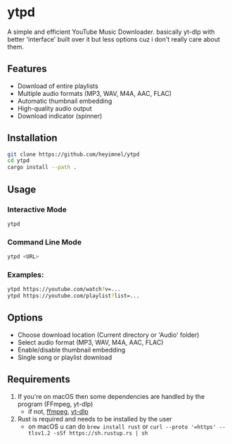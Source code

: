 # ytpd

A simple and efficient YouTube Music Downloader.
basically yt-dlp with better 'interface' built over it but less options cuz i don't really care about them.

## Features

- Download of entire playlists
- Multiple audio formats (MP3, WAV, M4A, AAC, FLAC)
- Automatic thumbnail embedding
- High-quality audio output
- Download indicator (spinner)

## Installation

```bash
git clone https://github.com/heyimnel/ytpd
cd ytpd
cargo install --path .
```

## Usage

### Interactive Mode
```bash
ytpd
```

### Command Line Mode
```bash
ytpd <URL>
```

### Examples:
```bash
ytpd https://youtube.com/watch?v=...
ytpd https://youtube.com/playlist?list=...
```

## Options

- Choose download location (Current directory or 'Audio' folder)
- Select audio format (MP3, WAV, M4A, AAC, FLAC)
- Enable/disable thumbnail embedding
- Single song or playlist download

## Requirements

1. If you're on macOS then some dependencies are handled by the program (FFmpeg, yt-dlp)
   - if not, [ffmpeg](https://ffmpeg.org/), [yt-dlp](https://github.com/yt-dlp/yt-dlp?tab=readme-ov-file#installation)
2. Rust is required and needs to be installed by the user
   - on macOS u can do `brew install rust` or `curl --proto '=https' --tlsv1.2 -sSf https://sh.rustup.rs | sh`

